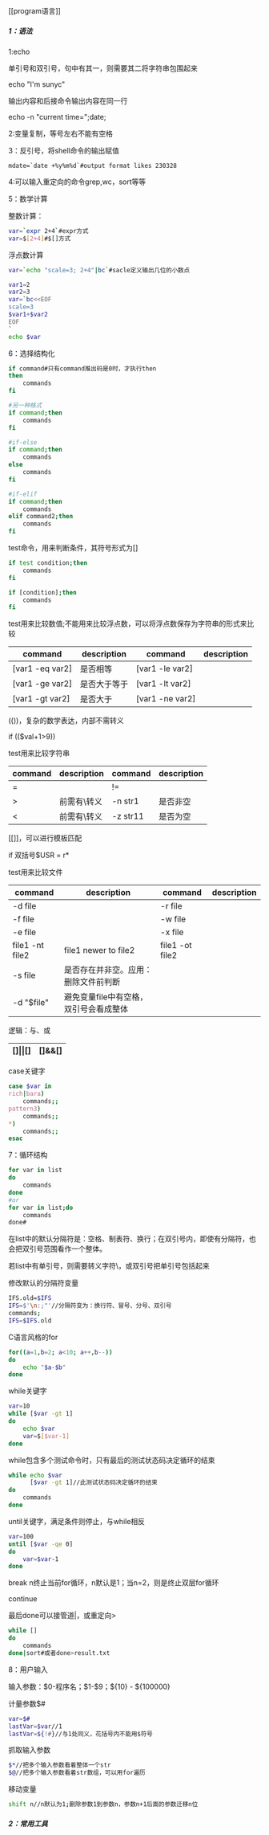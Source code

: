 [[program语言]]


##### 1：语法

1:echo

单引号和双引号，句中有其一，则需要其二将字符串包围起来

echo "I'm sunyc"

输出内容和后接命令输出内容在同一行

echo -n "current time=";date;

2:变量复制，等号左右不能有空格

3：反引号，将shell命令的输出赋值

```shell
mdate=`date +%y%m%d`#output format likes 230328
```

4:可以输入重定向的命令grep,wc，sort等等

5：数学计算

整数计算：

```bash
var=`expr 2+4`#expr方式
var=$[2+4]#$[]方式
```

浮点数计算

```bash
var=`echo "scale=3; 2+4"|bc`#sacle定义输出几位的小数点
```

```bash
var1=2
var2=3
var=`bc<<EOF
scale=3
$var1+$var2
EOF
`
echo $var
```

6：选择结构化

```bash
if command#只有command推出码是0时，才执行then
then
    commands
fi
```

```bash
#另一种格式
if command;then
    commands
fi
```

```bash
#if-else
if command;then
    commands
else
    commands
fi
```

```bash
#if-elif
if command;then
    commands
elif command2;then
    commands
fi
```

test命令，用来判断条件，其符号形式为[]

```bash
if test condition;then
    commands
fi

if [condition];then
    commands
fi
```

test用来比较数值;不能用来比较浮点数，可以将浮点数保存为字符串的形式来比较

| command         | description | command         | description |
| --------------- | ----------- | --------------- | ----------- |
| [var1 -eq var2] | 是否相等        | [var1 -le var2] |             |
| [var1 -ge var2] | 是否大于等于      | [var1 -lt var2] |             |
| [var1 -gt var2] | 是否大于        | [var1 -ne var2] |             |

(())，复杂的数学表达，内部不需转义

if (($val+1>9))

test用来比较字符串

| command | description | command  | description |
| ------- | ----------- | -------- | ----------- |
| =       |             | !=       |             |
| >       | 前需有\转义      | -n str1  | 是否非空        |
| <       | 前需有\转义      | -z str11 | 是否为空        |

[[]]，可以进行模板匹配

if 双括号$USR = r*

test用来比较文件

| command         | description           | command         | description |
| --------------- | --------------------- | --------------- | ----------- |
| -d file         |                       | -r file         |             |
| -f file         |                       | -w file         |             |
| -e file         |                       | -x file         |             |
| file1 -nt file2 | file1 newer to file2  | file1 -ot file2 |             |
| -s file         | 是否存在并非空。应用：删除文件前判断    |                 |             |
| -d "$file"      | 避免变量file中有空格，双引号会看成整体 |                 |             |

逻辑：与、或

| []\|\|[] | []&&[] |
| -------- | ------ |

case关键字

```bash
case $var in
rich|bara)
    commands;;
pattern3)
    commands;;
*)
    commands;;
esac
```

7：循环结构

```bash
for var in list
do
    commands
done
#or
for var in list;do
    commands
done#  
```

在list中的默认分隔符是：空格、制表符、换行；在双引号内，即使有分隔符，也会把双引号范围看作一个整体。

若list中有单引号，则需要转义字符\，或双引号把单引号包括起来

修改默认的分隔符变量

```bash
IFS.old=$IFS
IFS=$'\n:;"'//分隔符变为：换行符、冒号、分号、双引号
commands;
IFS=$IFS.old
```

C语言风格的for

```bash
for((a=1,b=2; a<10; a++,b--))
do 
    echo "$a-$b"
done
```

while关键字

```bash
var=10
while [$var -gt 1]
do
    echo $var
    var=$[$var-1]
done
```

while包含多个测试命令时，只有最后的测试状态码决定循环的结束

```bash
while echo $var
      [$var -gt 1]//此测试状态码决定循环的结束
do
    commands
done
```

until关键字，满足条件则停止，与while相反

```bash
var=100
until [$var -qe 0]
do
    var=$var-1
done
```

break n终止当前for循环，n默认是1；当n=2，则是终止双层for循环

continue

最后done可以接管道|，或重定向>

```bash
while []
do 
    commands
done|sort#或者done>result.txt
```

8：用户输入

输入参数：$0-程序名；\$1-\$9；\${10} - \${100000}

计量参数\$#

```bash
var=$#
lastVar=$var//1
lastVar=${!#}//与1处同义，花括号内不能用$符号
```

抓取输入参数

```bash
$*//把多个输入参数看着整体一个str
$@//把多个输入参数看着str数组，可以用for遍历
```

移动变量

```bash
shift n//n默认为1;删除参数1到参数n，参数n+1后面的参数迁移n位
```

##### 2：常用工具